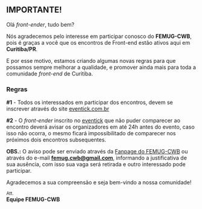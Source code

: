 ## IMPORTANTE!

Olá _front-ender_, tudo bem?

Nós agradecemos pelo interesse em participar conosco do **FEMUG-CWB**, pois é graças a você que os encontros de Front-end estão ativos aqui em **Curitiba/PR**.

E por esse motivo, estamos criando algumas novas regras para que possamos sempre melhorar a qualidade, e promover ainda mais para toda a comunidade _front-end_ de Curitiba.

### Regras

**#1** - Todos os interessados em participar dos encontros, devem se inscrever através do site [eventick.com.br](http://www.eventick.com.br)

**#2** - O _front-ender_ inscrito no [eventick](http://www.eventick.com.br) que não puder comparecer ao encontro deverá avisar os organizadores em até 24h antes do evento, caso isso não ocorra, o mesmo ficará impossibilitado de comparecer nos próximos dois encontros subsequentes.

**OBS.:** O aviso pode ser enviado através da [Fanpage do FEMUG-CWB](http://fb.com/FEMUG.CWB/) ou através do e-mail **femug.cwb@gmail.com**, informando a justificativa de sua ausência, com isso sua vaga será retirada e outro interessado pode participar.

Agradecemos a sua compreensão e seja bem-vindo a nossa comunidade!


<small>Att.</small> <br>
**Equipe FEMUG-CWB**
